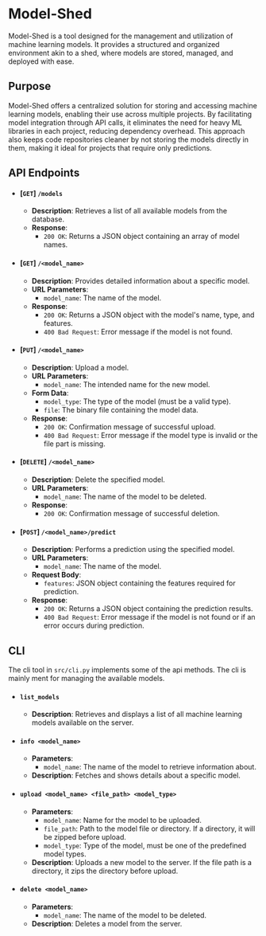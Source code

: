 # Model-Shed
Model-Shed is a tool designed for the management and utilization of machine learning models. It provides a structured and organized environment akin to a shed, where models are stored, managed, and deployed with ease.

## Purpose
Model-Shed offers a centralized solution for storing and accessing machine learning models, enabling their use across multiple projects. By facilitating model integration through API calls, it eliminates the need for heavy ML libraries in each project, reducing dependency overhead. This approach also keeps code repositories cleaner by not storing the models directly in them, making it ideal for projects that require only predictions.

## API Endpoints

- #### [`GET`] `/models`
    - **Description**: Retrieves a list of all available models from the database.
    - **Response**:
      - `200 OK`: Returns a JSON object containing an array of model names.

- #### [`GET`] `/<model_name>`
    - **Description**: Provides detailed information about a specific model.
    - **URL Parameters**:
      - `model_name`: The name of the model.
    - **Response**:
      - `200 OK`: Returns a JSON object with the model's name, type, and features.
      - `400 Bad Request`: Error message if the model is not found.

- #### [`PUT`]  `/<model_name>`
    - **Description**: Upload a model.
    - **URL Parameters**:
      - `model_name`: The intended name for the new model.
    - **Form Data**:
      - `model_type`: The type of the model (must be a valid type).
      - `file`: The binary file containing the model data.
    - **Response**:
      - `200 OK`: Confirmation message of successful upload.
      - `400 Bad Request`: Error message if the model type is invalid or the file part is missing.

- #### [`DELETE`] `/<model_name>`
    - **Description**: Delete the specified model.
    - **URL Parameters**:
      - `model_name`: The name of the model to be deleted.
    - **Response**:
      - `200 OK`: Confirmation message of successful deletion.

- #### [`POST`] `/<model_name>/predict`
    - **Description**: Performs a prediction using the specified model.
    - **URL Parameters**:
      - `model_name`: The name of the model.
    - **Request Body**:
      - `features`: JSON object containing the features required for prediction.
    - **Response**:
      - `200 OK`: Returns a JSON object containing the prediction results.
      - `400 Bad Request`: Error message if the model is not found or if an error occurs during prediction.

## CLI
The cli tool in `src/cli.py` implements some of the api methods. The cli is mainly ment for managing the available models.

- #### `list_models`
    - **Description**: Retrieves and displays a list of all machine learning models available on the server.

- #### `info <model_name>`
    - **Parameters**:
      - `model_name`: The name of the model to retrieve information about.
    - **Description**: Fetches and shows details about a specific model.

- #### `upload <model_name> <file_path> <model_type>`
    - **Parameters**:
      - `model_name`: Name for the model to be uploaded.
      - `file_path`: Path to the model file or directory. If a directory, it will be zipped before upload.
      - `model_type`: Type of the model, must be one of the predefined model types.
    - **Description**: Uploads a new model to the server. If the file path is a directory, it zips the directory before upload.

- #### `delete <model_name>`
    - **Parameters**:
      - `model_name`: The name of the model to be deleted.
    - **Description**: Deletes a model from the server.
